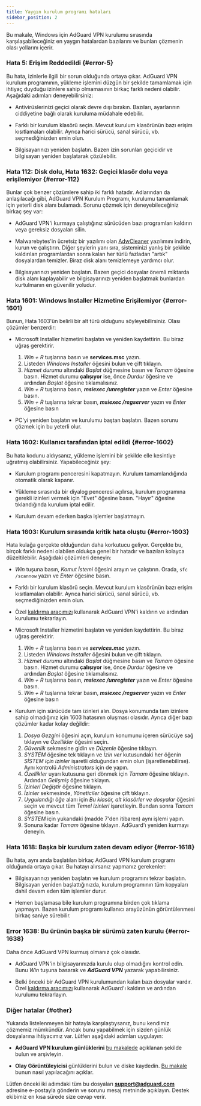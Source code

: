 ```yaml
---
title: Yaygın kurulum programı hataları
sidebar_position: 2
---
```


Bu makale, Windows için AdGuard VPN kurulumu sırasında karşılaşabileceğiniz en yaygın hatalardan bazılarını ve bunları çözmenin olası yollarını içerir.

### Hata 5: Erişim Reddedildi {#error-5}

Bu hata, izinlerle ilgili bir sorun olduğunda ortaya çıkar. AdGuard VPN kurulum programının, yükleme işlemini düzgün bir şekilde tamamlamak için ihtiyaç duyduğu izinlere sahip olmamasının birkaç farklı nedeni olabilir. Aşağıdaki adımları deneyebilirsiniz:

- Antivirüslerinizi geçici olarak devre dışı bırakın. Bazıları, ayarlarının ciddiyetine bağlı olarak kuruluma müdahale edebilir.

- Farklı bir kurulum klasörü seçin. Mevcut kurulum klasörünün bazı erişim kısıtlamaları olabilir. Ayrıca harici sürücü, sanal sürücü, vb. seçmediğinizden emin olun.

- Bilgisayarınızı yeniden başlatın. Bazen izin sorunları geçicidir ve bilgisayarı yeniden başlatarak çözülebilir.

### Hata 112: Disk dolu, Hata 1632: Geçici klasör dolu veya erişilemiyor {#error-112}

Bunlar çok benzer çözümlere sahip iki farklı hatadır. Adlarından da anlaşılacağı gibi, AdGuard VPN Kurulum Programı, kurulumu tamamlamak için yeterli disk alanı bulamadı. Sorunu çözmek için deneyebileceğiniz birkaç şey var:

- AdGuard VPN'i kurmaya çalıştığınız sürücüden bazı programları kaldırın veya gereksiz dosyaları silin.

- Malwarebytes'in ücretsiz bir yazılımı olan [AdwCleaner](http://www.bleepingcomputer.com/download/adwcleaner/) yazılımını indirin, kurun ve çalıştırın. Diğer şeylerin yanı sıra, sisteminizi yanlış bir şekilde kaldırılan programlardan sonra kalan her türlü fazladan "artık" dosyalardan temizler. Biraz disk alanı temizlemeye yardımcı olur.

- Bilgisayarınızı yeniden başlatın. Bazen geçici dosyalar önemli miktarda disk alanı kaplayabilir ve bilgisayarınızı yeniden başlatmak bunlardan kurtulmanın en güvenilir yoludur.

### Hata 1601: Windows Installer Hizmetine Erişilemiyor {#error-1601}

Bunun, Hata 1603'ün belirli bir alt türü olduğunu söyleyebilirsiniz. Olası çözümler benzerdir:

- Microsoft Installer hizmetini başlatın ve yeniden kaydettirin. Bu biraz uğraş gerektirir.

    1. *Win + R* tuşlarına basın ve **services.msc** yazın.
    1. Listeden *Windows Installer* öğesini bulun ve çift tıklayın.
    1. *Hizmet durumu* altındaki *Başlat* düğmesine basın ve *Tamam* öğesine basın. Hizmet durumu **çalışıyor** ise, önce *Durdur* öğesine ve ardından *Başlat* öğesine tıklamalısınız.
    1. *Win + R* tuşlarına basın, ***msiexec /unregister*** yazın ve *Enter* öğesine basın.
    1. *Win + R* tuşlarına tekrar basın, ***msiexec /regserver*** yazın ve *Enter* öğesine basın

- PC'yi yeniden başlatın ve kurulumu baştan başlatın. Bazen sorunu çözmek için bu yeterli olur.

### Hata 1602: Kullanıcı tarafından iptal edildi {#error-1602}

Bu hata kodunu aldıysanız, yükleme işlemini bir şekilde elle kesintiye uğratmış olabilirsiniz. Yapabileceğiniz şey:

- Kurulum programı penceresini kapatmayın. Kurulum tamamlandığında otomatik olarak kapanır.

- Yükleme sırasında bir diyalog penceresi açılırsa, kurulum programına gerekli izinleri vermek için "Evet" öğesine basın. "Hayır" öğesine tıklandığında kurulum iptal edilir.

- Kurulum devam ederken başka işlemler başlatmayın.

### Hata 1603: Kurulum sırasında kritik hata oluştu {#error-1603}

Hata kulağa gerçekte olduğundan daha korkutucu geliyor. Gerçekte bu, birçok farklı nedeni olabilen oldukça genel bir hatadır ve bazıları kolayca düzeltilebilir. Aşağıdaki çözümleri deneyin:

- *Win* tuşuna basın, *Komut İstemi* öğesini arayın ve çalıştırın. Orada, `sfc /scannow` yazın ve *Enter* öğesine basın.

- Farklı bir kurulum klasörü seçin. Mevcut kurulum klasörünün bazı erişim kısıtlamaları olabilir. Ayrıca harici sürücü, sanal sürücü, vb. seçmediğinizden emin olun.

- Özel [kaldırma aracımızı](../../installation#advanced) kullanarak AdGuard VPN'i kaldırın ve ardından kurulumu tekrarlayın.

- Microsoft Installer hizmetini başlatın ve yeniden kaydettirin. Bu biraz uğraş gerektirir.

    1. *Win + R* tuşlarına basın ve ***services.msc*** yazın.
    1. Listeden *Windows Installer* öğesini bulun ve çift tıklayın.
    1. *Hizmet durumu* altındaki *Başlat* düğmesine basın ve *Tamam* öğesine basın. Hizmet durumu **çalışıyor** ise, önce *Durdur* öğesine ve ardından *Başlat* öğesine tıklamalısınız.
    1. *Win + R* tuşlarına basın, ***msiexec /unregister*** yazın ve *Enter* öğesine basın.
    1. *Win + R* tuşlarına tekrar basın, ***msiexec /regserver*** yazın ve *Enter* öğesine basın

- Kurulum için sürücüde tam izinleri alın. Dosya konumunda tam izinlere sahip olmadığınız için 1603 hatasının oluşması olasıdır. Ayrıca diğer bazı çözümler kadar kolay değildir:

    1. *Dosya Gezgini* öğesini açın, kurulum konumunu içeren sürücüye sağ tıklayın ve *Özellikler* öğesini seçin.
    1. *Güvenlik* sekmesine gidin ve *Düzenle* öğesine tıklayın.
    1. *SYSTEM* öğesine tek tıklayın ve *İzin ver* kutusundaki her öğenin *SİSTEM için izinler* işaretli olduğundan emin olun (işaretlenebilirse). Aynı kontrolü *Administrators* için de yapın.
    1. *Özellikler* uyarı kutusuna geri dönmek için *Tamam* öğesine tıklayın. Ardından *Gelişmiş* öğesine tıklayın.
    1. *İzinleri Değiştir* öğesine tıklayın.
    1. *İzinler* sekmesinde, *Yöneticiler* öğesine çift tıklayın.
    1. *Uygulandığı öğe* alanı için *Bu klasör, alt klasörler ve dosyalar* öğesini seçin ve mevcut tüm *Temel izinleri* işaretleyin. Bundan sonra *Tamam* öğesine basın.
    1. *SYSTEM* için yukarıdaki (madde 7'den itibaren) aynı işlemi yapın.
    1. Sonuna kadar *Tamam* öğesine tıklayın. AdGuard'ı yeniden kurmayı deneyin.

### Hata 1618: Başka bir kurulum zaten devam ediyor {#error-1618}

Bu hata, aynı anda başlatılan birkaç AdGuard VPN kurulum programı olduğunda ortaya çıkar. Bu hatayı alırsanız yapmanız gerekenler:

- Bilgisayarınızı yeniden başlatın ve kurulum programını tekrar başlatın. Bilgisayarı yeniden başlattığınızda, kurulum programının tüm kopyaları dahil devam eden tüm işlemler durur.

- Hemen başlamasa bile kurulum programına birden çok tıklama yapmayın. Bazen kurulum programı kullanıcı arayüzünün görüntülenmesi birkaç saniye sürebilir.

### Error 1638: Bu ürünün başka bir sürümü zaten kurulu {#error-1638}

Daha önce AdGuard VPN kurmuş olmanız çok olasıdır.

- AdGuard VPN'in bilgisayarınızda kurulu olup olmadığını kontrol edin. Bunu *Win* tuşuna basarak ve ***AdGuard VPN*** yazarak yapabilirsiniz.

- Belki önceki bir AdGuard VPN kurulumundan kalan bazı dosyalar vardır. Özel [kaldırma aracımızı](../../installation#advanced) kullanarak AdGuard'ı kaldırın ve ardından kurulumu tekrarlayın.

### Diğer hatalar {#other}

Yukarıda listelenmeyen bir hatayla karşılaştıysanız, bunu kendimiz çözmemiz mümkündür. Ancak bunu yapabilmek için sizden günlük dosyalarına ihtiyacımız var. Lütfen aşağıdaki adımları uygulayın:

- **AdGuard VPN kurulum günlüklerini** [bu makalede](https://adguard.com/kb/adguard-for-windows/solving-problems/installation-logs/) açıklanan şekilde bulun ve arşivleyin.

- **Olay Görüntüleyicisi** günlüklerini bulun ve diske kaydedin. [Bu makale](https://adguard.com/kb/adguard-for-windows/solving-problems/system-logs/) bunun nasıl yapılacağını açıklar.

Lütfen önceki iki adımdaki tüm bu dosyaları **support@adguard.com** adresine e-postayla gönderin ve sorunu mesaj metninde açıklayın. Destek ekibimiz en kısa sürede size cevap verir.
